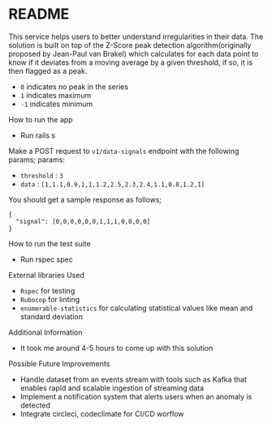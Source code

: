 # README

This service helps users to better understand irregularities in their data. The solution is built on top of the Z-Score peak detection algorithm(originally proposed by Jean-Paul van Brakel) which calculates for each data point to know if it deviates from a moving average by a given threshold, if so, it is then flagged as a peak.

- `0` indicates no peak in the series
- `1` indicates maximum
- `-1` indicates minimum

How to run the app
- Run rails s

Make a POST request to `v1/data-signals` endpoint with the following params;
params:
  - `threshold` : `3`
  - `data` : `[1,1.1,0.9,1,1,1.2,2.5,2.3,2.4,1.1,0.8,1.2,1]`

You should get a sample response as follows;

```
{
  "signal": [0,0,0,0,0,0,1,1,1,0,0,0,0]
}
```
How to run the test suite
- Run rspec spec

External libraries Used
- `Rspec` for testing
- `Rubocop` for linting
- `enumerable-statistics` for calculating statistical values like mean and standard deviation

Additional Information
- It took me around 4-5 hours to come up with this solution

Possible Future Improvements
- Handle dataset from an events stream with tools such as Kafka that enables rapid and scalable ingestion of streaming data
- Implement a notification system that alerts users when an anomaly is detected
- Integrate circleci, codeclimate for CI/CD worflow
